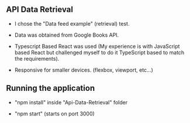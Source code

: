 ## API Data Retrieval

- I chose the "Data feed example" (retrieval) test.

- Data was obtained from Google Books API.

- Typescript Based React was used (My experience is with JavaScript based React but challenged myself to do it TypeScript based to match the requirements).

- Responsive for smaller devices. (flexbox, viewport, etc...)

## Running the application

- "npm install" inside "Api-Data-Retrieval" folder

- "npm start" (starts on port 3000)
